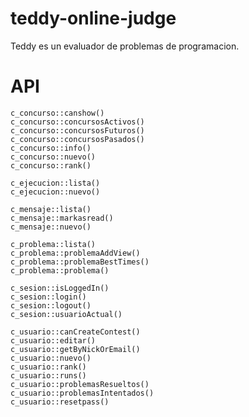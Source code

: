 teddy-online-judge
==================
Teddy es un evaluador de problemas de programacion. 



API
==================
```
c_concurso::canshow()
c_concurso::concursosActivos()
c_concurso::concursosFuturos()
c_concurso::concursosPasados()
c_concurso::info()
c_concurso::nuevo()
c_concurso::rank()

c_ejecucion::lista()
c_ejecucion::nuevo()

c_mensaje::lista()
c_mensaje::markasread()
c_mensaje::nuevo()

c_problema::lista()
c_problema::problemaAddView()
c_problema::problemaBestTimes()
c_problema::problema()

c_sesion::isLoggedIn()
c_sesion::login()
c_sesion::logout()
c_sesion::usuarioActual()

c_usuario::canCreateContest()
c_usuario::editar()
c_usuario::getByNickOrEmail()
c_usuario::nuevo()
c_usuario::rank()
c_usuario::runs()
c_usuario::problemasResueltos()
c_usuario::problemasIntentados()
c_usuario::resetpass()
```
